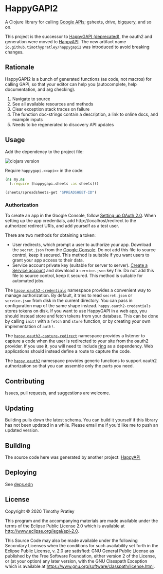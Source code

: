 # HappyGAPI2

A Clojure library for calling [Google APIs](https://developers.google.com/apis-explorer); gsheets, drive, bigquery, and so on.

This project is the successor to [HappyGAPI (deprecated)](https://github.com/timothypratley/happygapi),
the oauth2 and generation were moved to [HappyAPI](https://github.com/timothypratley/happyapi).
The new artifact name `io.github.timothypratley/happygapi2` was introduced to avoid breaking changes.

## Rationale

HappyGAPI2 is a bunch of generated functions (as code, not macros) for calling GAPI,
so that your editor can help you (autocomplete, help documentation, and arg checking).

1. Navigate to source
2. See all available resources and methods
3. Clear exception stack traces on failure
4. The function doc-strings contain a description, a link to online docs, and example inputs
5. Needs to be regenerated to discovery API updates

## Usage

Add the dependency to the project file:

![clojars version](https://clojars.org/happygapi2/latest-version.svg)

Require `happygapi.<<api>>` in the code:

```clojure
(ns my.ns
  (:require [happygapi.sheets :as sheets]))

(sheets/spreadsheets-get "SPREADSHEET-ID")
```

### Authorization

To create an app in the Google Console, follow [Setting up OAuth 2.0](https://support.google.com/googleapi/answer/6158849?hl=en).
When setting up the app credentials, add http://localhost/redirect to the authorized redirect URIs, and add yourself as a test user.

There are two methods for obtaining a token:
* User redirects, which prompt a user to authorize your app.
  Download the `secret.json` from the [Google Console](https://console.cloud.google.com/).
  Do not add this file to source control, keep it secured.
  This method is suitable if you want users to grant your app access to their data.
* Service account private key (suitable for server to server).
  [Create a Service account](https://developers.google.com/identity/protocols/oauth2/service-account)
  and download a `service.json` key file.
  Do not add this file to source control, keep it secured.
  This method is suitable for automated jobs.

The [`happy.oauth2-credentials`](src/happy/oauth2_credentials.clj) namespace provides a convenient way to
manage authorization.
By default, it tries to read `secret.json` or `service.json` from disk in the current directory.
You can pass in configuration map of the same shape instead.
`happy.oauth2-credentials` stores tokens on disk.
If you want to use HappyGAPI in a web app, you should instead store and fetch tokens from your database.
This can be done by calling `init!` with a `fetch` and `store` function, or by creating your own implementation of `auth!`.

The [`happy.oauth2-capture-redirect`](src/happy/oauth2_capture_redirect.clj)
namespace provides a listener to capture a code when the user is redirected to your site from the oauth2 provider.
If you use it, you will need to include [ring](https://github.com/ring-clojure/ring) as a dependency.
Web applications should instead define a route to capture the code.

The [`happy.oauth2`](src/happy/oauth2.clj) namespace provides generic functions to support oauth2 authorization so that you can assemble only the parts you need.

## Contributing

Issues, pull requests, and suggestions are welcome.

## Updating

Building pulls down the latest schema.
You can build it yourself if this library has not been updated in a while.
Please email me if you'd like me to push an updated version.

## Building

The source code here was generated by another project: [HappyAPI](https://github.com/timothypratley/happyapi)

## Deploying

See [deps.edn](deps.edn)

## License

Copyright © 2020 Timothy Pratley

This program and the accompanying materials are made available under the
terms of the Eclipse Public License 2.0 which is available at
http://www.eclipse.org/legal/epl-2.0.

This Source Code may also be made available under the following Secondary
Licenses when the conditions for such availability set forth in the Eclipse
Public License, v. 2.0 are satisfied: GNU General Public License as published by
the Free Software Foundation, either version 2 of the License, or (at your
option) any later version, with the GNU Classpath Exception which is available
at https://www.gnu.org/software/classpath/license.html.
